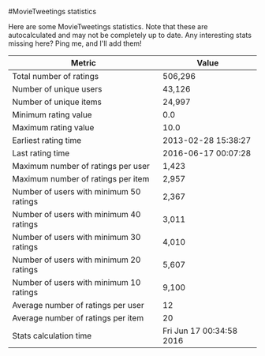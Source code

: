 #MovieTweetings statistics

Here are some MovieTweetings statistics. Note that these are autocalculated and may not be completely up to date. Any interesting stats missing here? Ping me, and I'll add them!

Metric | Value
--- | ---
Total number of ratings                 | 506,296
Number of unique users                  | 43,126
Number of unique items                  | 24,997
Minimum rating value                    | 0.0
Maximum rating value                    | 10.0
Earliest rating time                    | 2013-02-28 15:38:27
Last rating time                        | 2016-06-17 00:07:28
Maximum number of ratings per user      | 1,423
Maximum number of ratings per item      | 2,957
Number of users with minimum 50 ratings | 2,367
Number of users with minimum 40 ratings | 3,011
Number of users with minimum 30 ratings | 4,010
Number of users with minimum 20 ratings | 5,607
Number of users with minimum 10 ratings | 9,100
Average number of ratings per user      | 12
Average number of ratings per item      | 20
Stats calculation time                  | Fri Jun 17 00:34:58 2016

